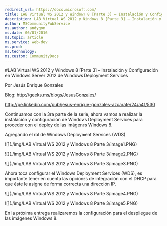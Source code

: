 ```yaml
---
redirect_url: https://docs.microsoft.com/
title: LAB Virtual WS 2012 y Windows 8 [Parte 3] – Instalación y Configuración en Windows Server 2012 de Windows Deployment Services
description: LAB Virtual WS 2012 y Windows 8 [Parte 3] – Instalación y Configuración en Windows Server 2012 de Windows Deployment Services
author: MSCommunityPubService
ms.author: andygon
ms.date: 06/01/2016
ms.topic: article
ms.service: web-dev
ms.prod: 
ms.technology:
ms.custom: CommunityDocs
---
```


#LAB Virtual WS 2012 y Windows 8 [Parte 3] – Instalación y Configuración en Windows Server 2012 de Windows Deployment Services

Por Jesús Enrique Gonzales

Blog: http://geeks.ms/blogs/JesusGonzales/

http://pe.linkedin.com/pub/jesus-enrique-gonzales-azcarate/24/a41/530

Continuamos con la 3ra parte de la serie, ahora vamos a realizar la
instalación y configuración de Windows Deployment Services para proceder
con el deploy de las imágenes Windows 8.

Agregando el rol de Windows Deployment Services (WDS)

![](./img/LAB Virtual WS 2012 y Windows 8 Parte 3/image1.PNG)

![](./img/LAB Virtual WS 2012 y Windows 8 Parte 3/image2.PNG)

![](./img/LAB Virtual WS 2012 y Windows 8 Parte 3/image3.PNG)


Ahora toca configurar el Windows Deployment Services (WDS), es
importante tener en cuenta las opciones de integración con el DHCP para
que éste le asigne de forma correcta una dirección IP.

![](./img/LAB Virtual WS 2012 y Windows 8 Parte 3/image4.PNG)

![](./img/LAB Virtual WS 2012 y Windows 8 Parte 3/image5.PNG)


En la próxima entrega realizaremos la configuración para el despliegue
de las imágenes Windows 8.




